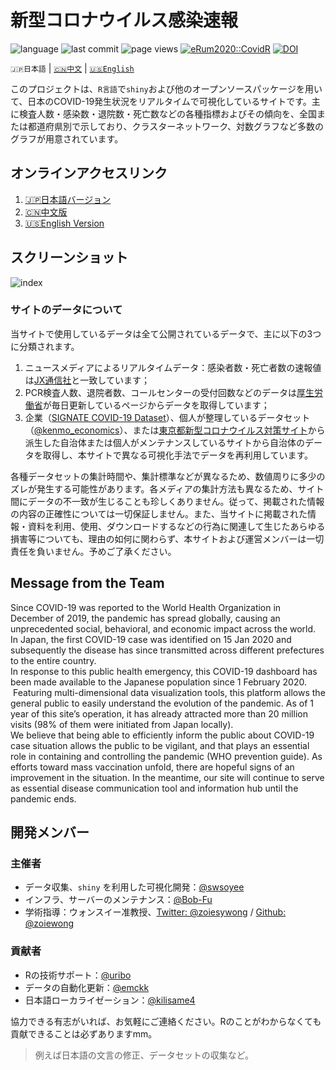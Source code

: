 # 新型コロナウイルス感染速報

![language](https://img.shields.io/github/languages/top/swsoyee/2019-ncov-japan?style=flat-square&logo=r)
![last commit](https://img.shields.io/github/last-commit/swsoyee/2019-ncov-japan?style=flat-square)
![page views](https://img.shields.io/badge/dynamic/json?url=https://cdn.covid-2019.live/static/stats.json&label=PV&query=$.result.totals.pageviews.all&color=orange&style=flat-square)
[![eRum2020::CovidR](https://badgen.net/https/runkit.io/erum2020-covidr/badge/branches/master/bulletin-board-japan?cache=300)](https://milano-r.github.io/erum2020-covidr-contest/bulletin-board-japan.html)
[![DOI](https://zenodo.org/badge/237152814.svg)](https://zenodo.org/badge/latestdoi/237152814)

`🇯🇵日本語` | [`🇨🇳中文`](https://github.com/swsoyee/2019-ncov-japan/blob/master/README.cn.md) | [`🇺🇸English`](https://github.com/swsoyee/2019-ncov-japan/blob/master/README.en.md)

このプロジェクトは、`R言語`で`shiny`および他のオープンソースパッケージを用いて、日本のCOVID-19発生状況をリアルタイムで可視化しているサイトです。主に検査人数・感染数・退院数・死亡数などの各種指標およびその傾向を、全国または都道府県別で示しており、クラスターネットワーク、対数グラフなど多数のグラフが用意されています。

## オンラインアクセスリンク

1. [🇯🇵日本語バージョン](https://covid-2019.live)
2. [🇨🇳中文版](https://covid-2019.live/cn)
3. [🇺🇸English Version](https://covid-2019.live/en)

## スクリーンショット

![index](https://cdn.covid-2019.live/static/capture.jpg)

### サイトのデータについて

当サイトで使用しているデータは全て公開されているデータで、主に以下の3つに分類されます。

1. ニュースメディアによるリアルタイムデータ：感染者数・死亡者数の速報値は[JX通信社](https://newsdigest.jp/pages/coronavirus/)と一致しています；
2. PCR検査人数、退院者数、コールセンターの受付回数などのデータは[厚生労働省](https://www.mhlw.go.jp/stf/seisakunitsuite/bunya/0000121431_00086.html)が毎日更新しているページからデータを取得しています；
3. 企業（[SIGNATE COVID-19 Dataset](https://drive.google.com/drive/folders/1EcVW5JQKMB6zoyfHm8_zLVj---t_hccF)）、個人が整理しているデータセット（[@kenmo_economics](https://twitter.com/kenmo_economics)）、または[東京都新型コロナウイルス対策サイト](https://github.com/tokyo-metropolitan-gov/covid19/blob/development/FORKED_SITES.md)から派生した自治体または個人がメンテナンスしているサイトから自治体のデータを取得し、本サイトで異なる可視化手法でデータを再利用しています。

各種データセットの集計時間や、集計標準などが異なるため、数値周りに多少のズレが発生する可能性があります。各メディアの集計方法も異なるため、サイト間にデータの不一致が生じることも珍しくありません。従って、掲載された情報の内容の正確性については一切保証しません。また、当サイトに掲載された情報・資料を利用、使用、ダウンロードするなどの行為に関連して生じたあらゆる損害等についても、理由の如何に関わらず、本サイトおよび運営メンバーは一切責任を負いません。予めご了承ください。

## Message from the Team

Since COVID-19 was reported to the World Health Organization in December of 2019, the pandemic has spread globally, causing an unprecedented social, behavioral, and economic impact across the world. In Japan, the first COVID-19 case was identified on 15 Jan 2020 and subsequently the disease has since transmitted across different prefectures to the entire country.  
In response to this public health emergency, this COVID-19 dashboard has been made available to the Japanese population since 1 February 2020.  Featuring multi-dimensional data visualization tools, this platform allows the general public to easily understand the evolution of the pandemic. As of 1 year of this site’s operation, it has already attracted more than 20 million visits (98% of them were initiated from Japan locally).  
We believe that being able to efficiently inform the public about COVID-19 case situation allows the public to be vigilant, and that plays an essential role in containing and controlling the pandemic (WHO prevention guide). As efforts toward mass vaccination unfold, there are hopeful signs of an improvement in the situation. In the meantime, our site will continue to serve as essential disease communication tool and information hub until the pandemic ends.

## 開発メンバー

### 主催者

- データ収集、`shiny` を利用した可視化開発：[@swsoyee](https://github.com/swsoyee)  
- インフラ、サーバーのメンテナンス：[@Bob-Fu](https://github.com/Bob-FU)  
- 学術指導：ウォンスイー准教授、[Twitter: @zoiesywong](https://twitter.com/zoiesywong) / [Github: @zoiewong](https://github.com/zoiewong)

### 貢献者

- Rの技術サポート：[@uribo](https://github.com/uribo)  
- データの自動化更新：[@emckk](https://github.com/emc-kk)  
- 日本語ローカライゼーション：[@kilisame4](https://github.com/kilisame4)  

協力できる有志がいれば、お気軽にご連絡ください。Rのことがわからなくても貢献できることは必ずありますmm。  
> 例えば日本語の文言の修正、データセットの収集など。
